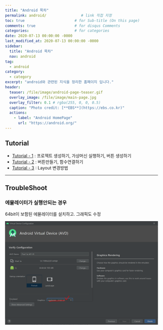 ```yaml
---
title: "Android 목차"
permalink: android/                # link 직접 지정
toc: true                       # for Sub-title (On this page)
comments: true                  # for disqus Comments
categories:                     # for categories
date: 2020-07-13 00:00:00 -0000
last_modified_at: 2020-07-13 00:00:00 -0000
sidebar:
  title: "Android 목차"
  nav: android
tag:
  - android
category:
  - category
excerpt: "android와 관련된 지식을 정리한 홈페이지 입니다."
header:
  teaser: /file/image/android-page-teaser.gif
  overlay_image: /file/image/main-page.jpg
  overlay_filter: 0.1 # rgba(255, 0, 0, 0.5)
  caption: "Photo credit: [**EBS**](https://ebs.co.kr)"
  actions:
    - label: "Android HomePage"
      url: "https://android.org/"
---
```


## Tutorial

* [Tutorial - 1](/android/tutorial-1/) : 프로젝트 생성하기, 가상머신 실행하기, 버튼 생성하기
* [Tutorial - 2](/android/tutorial-2/) : 버튼만들기, 함수연결하기
* [Tutorial - 3](/android/tutorial-3/) : Layout 변경방법

---

## TroubleShoot

### 에뮬레이터가 실행안되는 경우

64bit이 보함된 에뮬레이터를 설치하고. 그래픽도 수정

![](/file/image/Android-TroubleShoot-1.png)